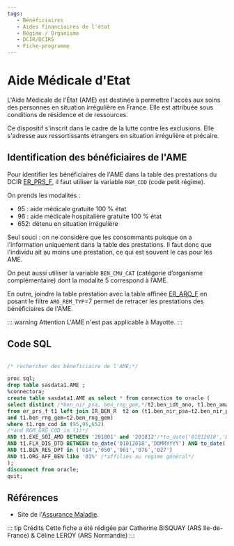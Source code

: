 ```yaml
---
tags:
   - Bénéficiaires
   - Aides financiaires de l'état
   - Régime / Organisme
   - DCIR/DCIRS
   - Fiche-programme
---
```


# Aide Médicale d'Etat
<!-- SPDX-License-Identifier: MPL-2.0 -->

<TagLinks />

L'Aide Médicale de l'État (AME) est destinée à permettre l'accès aux soins des personnes en situation irrégulière en France. 
Elle est attribuée sous conditions de résidence et de ressources.

Ce dispositif s'inscrit dans le cadre de la lutte contre les exclusions. 
Elle s'adresse aux ressortissants étrangers en situation irrégulière et précaire.


## Identification des bénéficiaires de l'AME

Pour identifier les bénéficiaires de l'AME dans la table des prestations du DCIR [ER_PRS_F](../tables/DCIR/ER_PRS_F.md),
 il faut utiliser la variable `RGM_COD` (code petit régime). 

On prends les modalités : 
- 95 : aide médicale gratuite 100 % état
- 96 : aide médicale hospitalière gratuite 100 % état
- 652: détenu en situation irrégulière

Seul souci : on ne considère que les consommants puisque on a l'information uniquement dans la table des prestations. 
Il faut donc que l'individu ait au moins une prestation, ce qui est souvent le cas pour les AME. 

On peut aussi utiliser la variable `BEN_CMU_CAT` (catégorie d’organisme complémentaire) dont la modalité 5 correspond à l’AME.

En outre, joindre la table prestation avec la table affinée [ER_ARO_F](../tables/DCIR/ER_ARO_F.md) en posant le filtre `ARO_REM_TYP`=7 permet de retracer les prestations des bénéficiaires de l'AME. 

::: warning Attention
L'AME n'est pas applicable à Mayotte.
:::

## Code SQL 
```sql

/* rechercher des béneficiaire de l'AME;*/

proc sql;
drop table sasdata1.AME ;
%connectora;
create table sasdata1.AME as select * from connection to oracle (
select distinct /*ben_nir_psa, ben_rng_gem,*/t2.ben_idt_ano, t1.ben_ama_cod, t1.ben_sex_cod
from er_prs_f t1 left join IR_BEN_R  t2 on (t1.ben_nir_psa=t2.ben_nir_psa
and t1.ben_rng_gem=t2.ben_rng_gem)
where t1.rgm_cod in (95,96,652)
/*and RGM_GRG_COD in (1)*/
AND t1.EXE_SOI_AMD BETWEEN '201801' and '201812'/*to_date('01012018','DDMMYYYY') AND to_date('31122018','DDMMYYYY')*/
AND t1.FLX_DIS_DTD BETWEEN to_date('01012018','DDMMYYYY') AND to_date('31032019','DDMMYYYY')
AND t1.BEN_RES_DPT in ('014','050','061','076','027')
AND t1.ORG_AFF_BEN like '01%' /*affiliés au régime général*/
);
disconnect from oracle;
quit;

```

## Références

- Site de l'[Assurance Maladie](https://www.ameli.fr/assure/droits-demarches/situations-particulieres/situation-irreguliere-ame).

::: tip Crédits
Cette fiche a été rédigée par Catherine BISQUAY (ARS Ile-de-France) & Céline LEROY (ARS Normandie)
:::
